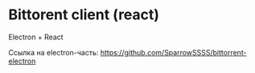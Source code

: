 # Bittorent client (react)

Electron + React

Ссылка на electron-часть: https://github.com/SparrowSSSS/bittorrent-electron
